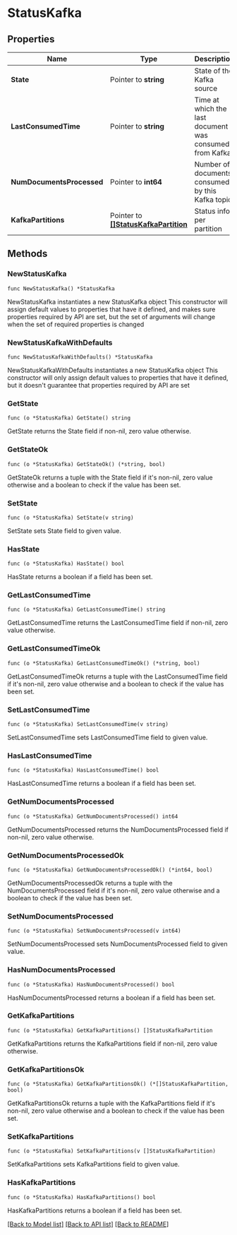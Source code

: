 # StatusKafka

## Properties

Name | Type | Description | Notes
------------ | ------------- | ------------- | -------------
**State** | Pointer to **string** | State of the Kafka source | [optional] 
**LastConsumedTime** | Pointer to **string** | Time at which the last document was consumed from Kafka | [optional] 
**NumDocumentsProcessed** | Pointer to **int64** | Number of documents consumed by this Kafka topic | [optional] 
**KafkaPartitions** | Pointer to [**[]StatusKafkaPartition**](StatusKafkaPartition.md) | Status info per partition | [optional] 

## Methods

### NewStatusKafka

`func NewStatusKafka() *StatusKafka`

NewStatusKafka instantiates a new StatusKafka object
This constructor will assign default values to properties that have it defined,
and makes sure properties required by API are set, but the set of arguments
will change when the set of required properties is changed

### NewStatusKafkaWithDefaults

`func NewStatusKafkaWithDefaults() *StatusKafka`

NewStatusKafkaWithDefaults instantiates a new StatusKafka object
This constructor will only assign default values to properties that have it defined,
but it doesn't guarantee that properties required by API are set

### GetState

`func (o *StatusKafka) GetState() string`

GetState returns the State field if non-nil, zero value otherwise.

### GetStateOk

`func (o *StatusKafka) GetStateOk() (*string, bool)`

GetStateOk returns a tuple with the State field if it's non-nil, zero value otherwise
and a boolean to check if the value has been set.

### SetState

`func (o *StatusKafka) SetState(v string)`

SetState sets State field to given value.

### HasState

`func (o *StatusKafka) HasState() bool`

HasState returns a boolean if a field has been set.

### GetLastConsumedTime

`func (o *StatusKafka) GetLastConsumedTime() string`

GetLastConsumedTime returns the LastConsumedTime field if non-nil, zero value otherwise.

### GetLastConsumedTimeOk

`func (o *StatusKafka) GetLastConsumedTimeOk() (*string, bool)`

GetLastConsumedTimeOk returns a tuple with the LastConsumedTime field if it's non-nil, zero value otherwise
and a boolean to check if the value has been set.

### SetLastConsumedTime

`func (o *StatusKafka) SetLastConsumedTime(v string)`

SetLastConsumedTime sets LastConsumedTime field to given value.

### HasLastConsumedTime

`func (o *StatusKafka) HasLastConsumedTime() bool`

HasLastConsumedTime returns a boolean if a field has been set.

### GetNumDocumentsProcessed

`func (o *StatusKafka) GetNumDocumentsProcessed() int64`

GetNumDocumentsProcessed returns the NumDocumentsProcessed field if non-nil, zero value otherwise.

### GetNumDocumentsProcessedOk

`func (o *StatusKafka) GetNumDocumentsProcessedOk() (*int64, bool)`

GetNumDocumentsProcessedOk returns a tuple with the NumDocumentsProcessed field if it's non-nil, zero value otherwise
and a boolean to check if the value has been set.

### SetNumDocumentsProcessed

`func (o *StatusKafka) SetNumDocumentsProcessed(v int64)`

SetNumDocumentsProcessed sets NumDocumentsProcessed field to given value.

### HasNumDocumentsProcessed

`func (o *StatusKafka) HasNumDocumentsProcessed() bool`

HasNumDocumentsProcessed returns a boolean if a field has been set.

### GetKafkaPartitions

`func (o *StatusKafka) GetKafkaPartitions() []StatusKafkaPartition`

GetKafkaPartitions returns the KafkaPartitions field if non-nil, zero value otherwise.

### GetKafkaPartitionsOk

`func (o *StatusKafka) GetKafkaPartitionsOk() (*[]StatusKafkaPartition, bool)`

GetKafkaPartitionsOk returns a tuple with the KafkaPartitions field if it's non-nil, zero value otherwise
and a boolean to check if the value has been set.

### SetKafkaPartitions

`func (o *StatusKafka) SetKafkaPartitions(v []StatusKafkaPartition)`

SetKafkaPartitions sets KafkaPartitions field to given value.

### HasKafkaPartitions

`func (o *StatusKafka) HasKafkaPartitions() bool`

HasKafkaPartitions returns a boolean if a field has been set.


[[Back to Model list]](../README.md#documentation-for-models) [[Back to API list]](../README.md#documentation-for-api-endpoints) [[Back to README]](../README.md)


